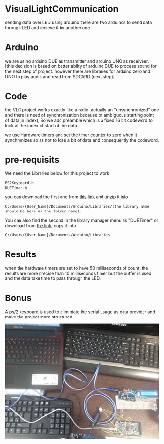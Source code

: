 # VisualLightCommunication
sending data over LED using arduino
there are two arduinos to send data through LED and recieve it by another one
# Arduino
we are using arduino DUE as transmitter and arduino UNO as receiveer. [this decision is based on better abilty of arduino DUE to process sound for the next step of project. however there are libraries for arduino zero and UNO to play audio and read from SDCARD.(next step)]

# Code
the VLC project works exactly like a radio. actually an "unsynchronized" one and there is need of synchronization because of ambiguous starting point of data(in index), So we add preamble which is a fixed 16 bit codeword to lock at the index of start of the data.

we use Hardware timers and set the timer counter to zero when it synchronizes so as not to lose a bit of data and consequently the codeword.

# pre-requisits
We need the Libraries below for this project to work 
```
PS2Keyboard.h
DUETimer.h
```
you can download the first one from [this link](https://github.com/PaulStoffregen/PS2Keyboard) and unzip it into 
```
C:/Users/{User_Name}/Documents/Arduino/Libraries/(the library name should be here as the folder name).
```
You can also find the second in the library manager menu as "DUETimer" or download from [the link](https://github.com/ivanseidel/DueTimer), copy it into 
```
C:/Users/{User_Name}/Documents/Arduino/Libraries.
```
# Results
when the hardware timers are set to have 50 milliseconds of count, the results are more precise than 10 milliseconds timer but the buffer is used and the data take time to pass through the LED. 

# Bonus
A ps/2 keyboard is used to eliminiate the serial usage as data provider and make the project more structured.

![ps/2 + arduino VLC](images/implementation2.jpg)

